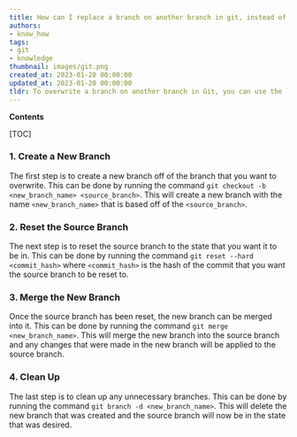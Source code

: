 ```yaml
---
title: How can I replace a branch on another branch in git, instead of combining them?
authors:
- know_how
tags:
- git
- knowledge
thumbnail: images/git.png
created_at: 2023-01-28 00:00:00
updated_at: 2023-01-28 00:00:00
tldr: To overwrite a branch on another branch in Git, you can use the `git reset --hard` command.
---
```


**Contents**

[TOC]

### 1. Create a New Branch

The first step is to create a new branch off of the branch that you want to overwrite. This can be done by running the command `git checkout -b <new_branch_name> <source_branch>`. This will create a new branch with the name `<new_branch_name>` that is based off of the `<source_branch>`.

### 2. Reset the Source Branch

The next step is to reset the source branch to the state that you want it to be in. This can be done by running the command `git reset --hard <commit_hash>` where `<commit_hash>` is the hash of the commit that you want the source branch to be reset to.

### 3. Merge the New Branch

Once the source branch has been reset, the new branch can be merged into it. This can be done by running the command `git merge <new_branch_name>`. This will merge the new branch into the source branch and any changes that were made in the new branch will be applied to the source branch.

### 4. Clean Up

The last step is to clean up any unnecessary branches. This can be done by running the command `git branch -d <new_branch_name>`. This will delete the new branch that was created and the source branch will now be in the state that was desired.
